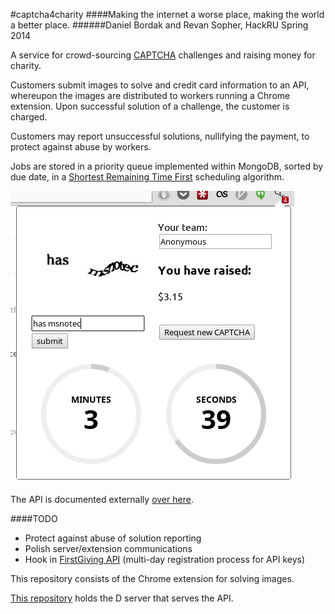 #captcha4charity
####Making the internet a worse place, making the world a better place.
######Daniel Bordak and Revan Sopher, HackRU Spring 2014

A service for crowd-sourcing [CAPTCHA](www.captcha.net) challenges and raising money for charity.

Customers submit images to solve and credit card information to an API, whereupon the images are distributed to workers running a Chrome extension. Upon successful solution of a challenge, the customer is charged.

Customers may report unsuccessful solutions, nullifying the payment, to protect against abuse by workers.

Jobs are stored in a priority queue implemented within MongoDB, sorted by due date, in a [Shortest Remaining Time First](http://en.wikipedia.org/wiki/Shortest_remaining_time) scheduling algorithm.


![](demo.png "Demo of Chrome App")

The API is documented externally [over here](http://docs.captcha4charity.apiary.io/).

####TODO
-	Protect against abuse of solution reporting
-	Polish server/extension communications
-	Hook in [FirstGiving API](firstgiving.com) (multi-day registration process for API keys)



This repository consists of the Chrome extension for solving images.

[This repository](https://github.com/dbordak/captcha4charity-server) holds the D server that serves the API.

